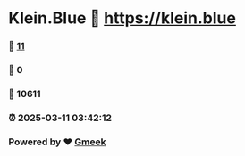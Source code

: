 # Klein.Blue :link: https://klein.blue 
### :page_facing_up: [11](https://klein.blue/tag.html) 
### :speech_balloon: 0 
### :hibiscus: 10611 
### :alarm_clock: 2025-03-11 03:42:12 
### Powered by :heart: [Gmeek](https://github.com/Meekdai/Gmeek)
